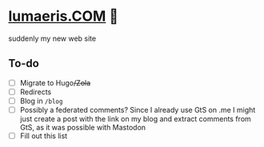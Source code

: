 # [lumaeris.COM](https://lumaeris.com/) 🌟

suddenly my new web site

## To-do

- [ ] Migrate to Hugo~~/Zola~~
- [ ] Redirects
- [ ] Blog in `/blog`
- [ ] Possibly a federated comments? Since I already use GtS on .me I might just create a post with the link on my blog and extract comments from GtS, as it was possible with Mastodon
- [ ] Fill out this list
